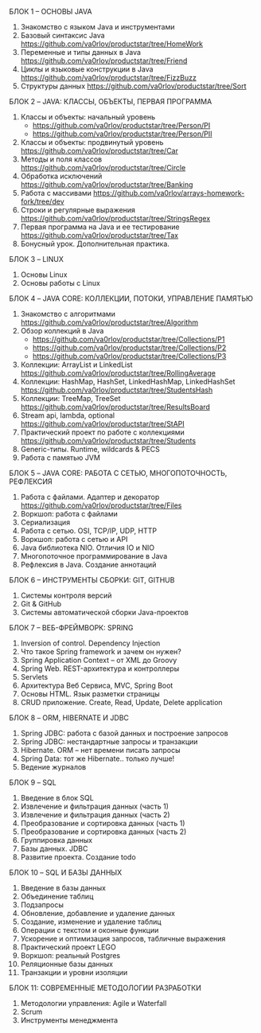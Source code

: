 БЛОК 1 – ОСНОВЫ JAVA 
1) Знакомство с языком Java и инструментами
2) Базовый синтаксис Java https://github.com/va0rlov/productstar/tree/HomeWork
3) Переменные и типы данных в Java https://github.com/va0rlov/productstar/tree/Friend
4) Циклы и языковые конструкции в Java https://github.com/va0rlov/productstar/tree/FizzBuzz
5) Структуры данных https://github.com/va0rlov/productstar/tree/Sort

БЛОК 2 – JAVA: КЛАССЫ, ОБЪЕКТЫ, ПЕРВАЯ ПРОГРАММА
1) Классы и объекты: начальный уровень
   * https://github.com/va0rlov/productstar/tree/Person/PI
   * https://github.com/va0rlov/productstar/tree/Person/PII
3) Классы и объекты: продвинутый уровень https://github.com/va0rlov/productstar/tree/Car
4) Методы и поля классов https://github.com/va0rlov/productstar/tree/Circle
5) Обработка исключений https://github.com/va0rlov/productstar/tree/Banking
6) Работа с массивами https://github.com/va0rlov/arrays-homework-fork/tree/dev
7) Строки и регулярные выражения https://github.com/va0rlov/productstar/tree/StringsRegex
8) Первая программа на Java и ее тестирование https://github.com/va0rlov/productstar/tree/Tax
9) Бонусный урок. Дополнительная практика.

БЛОК 3 – LINUX
1) Основы Linux
2) Основы работы с Linux

БЛОК 4 – JAVA CORE: КОЛЛЕКЦИИ, ПОТОКИ, УПРАВЛЕНИЕ ПАМЯТЬЮ
1) Знакомство с алгоритмами https://github.com/va0rlov/productstar/tree/Algorithm
2) Обзор коллекций в Java
   * https://github.com/va0rlov/productstar/tree/Collections/P1
   * https://github.com/va0rlov/productstar/tree/Collections/P2
   * https://github.com/va0rlov/productstar/tree/Collections/P3
4) Коллекции: ArrayList и LinkedList https://github.com/va0rlov/productstar/tree/RollingAverage
5) Коллекции: HashMap, HashSet, LinkedHashMap, LinkedHashSet https://github.com/va0rlov/productstar/tree/StudentsHash
6) Коллекции: TreeMap, TreeSet https://github.com/va0rlov/productstar/tree/ResultsBoard
7) Stream api, lambda, optional https://github.com/va0rlov/productstar/tree/StAPI
8) Практический проект по работе с коллекциями https://github.com/va0rlov/productstar/tree/Students
9) Generic-типы. Runtime, wildcards & PECS
10) Работа с памятью JVM

БЛОК 5 – JAVA CORE: РАБОТА С СЕТЬЮ, МНОГОПОТОЧНОСТЬ, РЕФЛЕКСИЯ
1.	Работа с файлами. Адаптер и декоратор https://github.com/va0rlov/productstar/tree/Files
2.	Воркшоп: работа с файлами
3.	Сериализация
4.	Работа с сетью. OSI, TCP/IP, UDP, HTTP
5.	Воркшоп: работа с сетью и API
6.	Java библиотека NIO. Отличия IO и NIO
7.	Многопоточное программирование в Java
8.	Рефлексия в Java. Создание аннотаций

БЛОК 6 – ИНСТРУМЕНТЫ СБОРКИ: GIT, GITHUB
1.	Системы контроля версий
2.	Git & GitHub
3.	Системы автоматической сборки Java-проектов

БЛОК 7 – ВЕБ-ФРЕЙМВОРК: SPRING
1.	Inversion of control. Dependency Injection
2.	Что такое Spring framework и зачем он нужен?
3.	Spring Application Context – от XML до Groovy
4.	Spring Web. REST-архитектура и контроллеры
5.	Servlets
6.	Архитектура Веб Сервиса, MVC, Spring Boot
7.	Основы HTML. Язык разметки страницы
8.	CRUD приложение. Create, Read, Update, Delete application

БЛОК 8 – ORM, HIBERNATE И JDBC
1.	Spring JDBC: работа с базой данных и построение запросов
2.	Spring JDBC: нестандартные запросы и транзакции
3.	Hibernate. ORM – нет времени писать запросы
4.	Spring Data: тот же Hibernate.. только лучше!
5.	Ведение журналов

БЛОК 9 – SQL
1.	Введение в блок SQL
2.	Извлечение и фильтрация данных (часть 1)
3.	Извлечение и фильтрация данных (часть 2)
4.	Преобразование и сортировка данных (часть 1)
5.	Преобразование и сортировка данных (часть 2)
6.	Группировка данных
7.	Базы данных. JDBC
8.	Развитие проекта. Создание todo

БЛОК 10 – SQL И БАЗЫ ДАННЫХ
1.	Введение в базы данных
2.	Объединение таблиц
3.	Подзапросы
4.	Обновление, добавление и удаление данных
5.	Создание, изменение и удаление таблиц
6.	Операции с текстом и оконные функции
7.	Ускорение и оптимизация запросов, табличные выражения
8.	Практический проект LEGO
9.	Воркшоп: реальный Postgres
10.	Реляционные базы данных
11.	Транзакции и уровни изоляции

БЛОК 11: СОВРЕМЕННЫЕ МЕТОДОЛОГИИ РАЗРАБОТКИ
1.	Методологии управления: Agile и Waterfall
2.	Scrum
3.	Инструменты менеджмента


